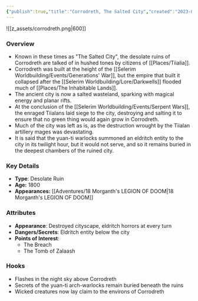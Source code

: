 ```yaml
---
{"publish":true,"title":"Corrodreth, The Salted City","created":"2023-09-02T09:43:46.000-04:00","modified":"2025-10-17T10:32:23.199-04:00","cssclasses":""}
---
```


![[z_assets/corrodreth.png|600]]

### Overview
- Known in these times as "The Salted City", the desolate ruins of Corrodreth are talked of in hushed tones by citizens of [[Places/Tiialia]].
- Corrodreth was built at the height of the [[Selerim Worldbuilding/Events/Generations' War]], but the empire that built it collapsed after the [[Selerim Worldbuilding/Lore/Darkwells]] flooded much of [[Places/The Inhabitable Lands]].
- The ancient city is now a salted wasteland, sparking with magical energy and planar rifts.
- At the conclusion of the [[Selerim Worldbuilding/Events/Serpent Wars]], the enraged Tiialans laid siege to the city, destroying and salting it to ensure that no green thing would again grow in Corrodreth.
- Much of the city was left as is, as the destruction wrought by the Tiialan artillery mages was devastating. 
- It is said that the yuan-ti warlocks summoned an eldritch entity to the city in its twilight hour, but it would not serve, and so it remains buried in the deepest chambers of the ruined city.

### Key Details
- **Type**: Desolate Ruin
- **Age:** 1800
- **Appearances:** [[Adventures/18 Morganth's LEGION OF DOOM\|18 Morganth's LEGION OF DOOM]]

### Attributes
- **Appearance**: Destroyed cityscape, eldritch horrors at every turn
- **Dangers/Secrets**: Eldritch entity below the city
- **Points of Interest**:
	- The Breach
	- The Tomb of Zalaash

### Hooks
- Flashes in the night sky above Corrodreth
- Secrets of the yuan-ti arch-warlocks remain buried beneath the ruins
- Wicked creatures now lay claim to the environs of Corrodreth







